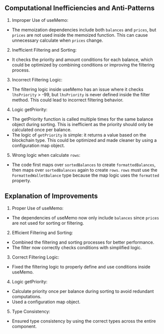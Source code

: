 ## Computational Inefficiencies and Anti-Patterns

1. Improper Use of useMemo:

- The memoization dependencies include both `balances` and `prices`, but `prices` are not used inside the memoized function. This can cause unnecessary calculate when `prices` change.

2. Inefficient Filtering and Sorting:

- It checks the priority and amount conditions for each balance, which could be optimized by combining conditions or improving the filtering process.

3. Incorrect Filtering Logic:

- The filtering logic inside useMemo has an issue where it checks `lhsPriority` > -99, but `lhsPriority` is never defined inside the filter method. This could lead to incorrect filtering behavior.

4. Logic getPriority:

- The getPriority function is called multiple times for the same balance object during sorting. This is inefficient as the priority should only be calculated once per balance.
- The logic of `getPriority` is simple: it returns a value based on the blockchain type. This could be optimized and made cleaner by using a configuration map object.

5. Wrong logic when calculate `rows`:

- The code first maps over `sortedBalances` to create `formattedBalances`, then maps over `sortedBalances` again to create `rows`. `rows` must use the `FormattedWalletBalance` type because the map logic uses the `formatted` property.

## Explanation of Improvements

1. Proper Use of useMemo:

- The dependencies of useMemo now only include `balances` since `prices` are not used for sorting or filtering.

2. Efficient Filtering and Sorting:

- Combined the filtering and sorting processes for better performance.
- The filter now correctly checks conditions with simplified logic.

3. Correct Filtering Logic:

- Fixed the filtering logic to properly define and use conditions inside useMemo.

4. Logic getPriority:

- Calculate priority once per balance during sorting to avoid redundant computations.
- Used a configuration map object.

5. Type Consistency:

- Ensured type consistency by using the correct types across the entire component.
